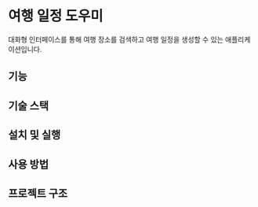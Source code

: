 # 여행 일정 도우미

대화형 인터페이스를 통해 여행 장소를 검색하고 여행 일정을 생성할 수 있는 애플리케이션입니다.

## 기능


## 기술 스택


## 설치 및 실행


## 사용 방법


## 프로젝트 구조
